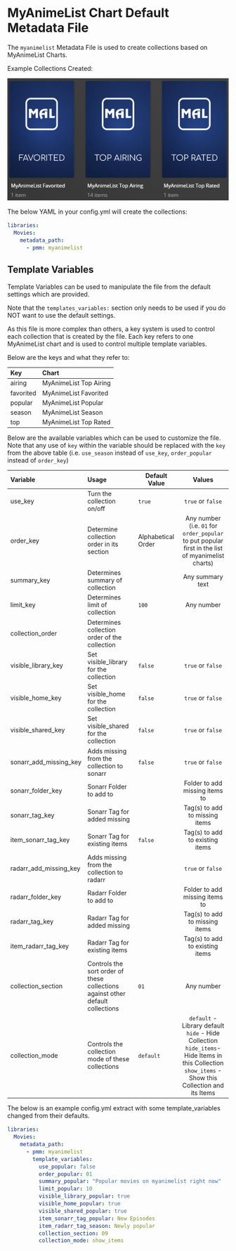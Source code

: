 # MyAnimeList Chart Default Metadata File

The `myanimelist` Metadata File is used to create collections based on MyAnimeList Charts.

Example Collections Created:

![](../images/myanimelist.png)

The below YAML in your config.yml will create the collections:
```yaml
libraries:
  Movies:
    metadata_path:
      - pmm: myanimelist
```


## Template Variables
Template Variables can be used to manipulate the file from the default settings which are provided. 

Note that the `templates_variables:` section only needs to be used if you do NOT want to use the default settings.

As this file is more complex than others, a key system is used to control each collection that is created by the file. Each key refers to one MyAnimeList chart and is used to control multiple template variables.

Below are the keys and what they refer to:

| Key       | Chart                  |
|:----------|:-----------------------|
| airing    | MyAnimeList Top Airing |
| favorited | MyAnimeList Favorited  |
| popular   | MyAnimeList Popular    |
| season    | MyAnimeList Season     |
| top       | MyAnimeList Top Rated  |



Below are the available variables which can be used to customize the file. Note that any use of `key` within the variable should be replaced with the `key` from the above table (i.e. `use_season` instead of `use_key`, `order_popular` instead of `order_key`)


| Variable               | Usage                                                                          | Default Value      |                                                                             Values                                                                             |
|:-----------------------|:-------------------------------------------------------------------------------|--------------------|:--------------------------------------------------------------------------------------------------------------------------------------------------------------:|
| use_key                | Turn the collection on/off                                                     | `true`             |                                                                       `true` or `false`                                                                        |
| order_key              | Determine collection order in its section                                      | Alphabetical Order |                               Any number (i.e. `01` for `order_popular` to put popular first in the list of myanimelist charts)                                |
| summary_key            | Determines summary of collection                                               |                    |                                                                        Any summary text                                                                        |
| limit_key              | Determines limit of collection                                                 | `100`              |                                                                           Any number                                                                           |
| collection_order   | Determines collection order of the collection                                  |                    |                                                                                                                                                                |
| visible_library_key    | Set visible_library for the collection                                         | `false`            |                                                                       `true` or `false`                                                                        |
| visible_home_key       | Set visible_home for the collection                                            | `false`            |                                                                       `true` or `false`                                                                        |
| visible_shared_key     | Set visible_shared for the collection                                          | `false`            |                                                                       `true` or `false`                                                                        |
| sonarr_add_missing_key | Adds missing from the collection to sonarr                                     | `false`            |                                                                       `true` or `false`                                                                        |
| sonarr_folder_key      | Sonarr Folder to add to                                                        |                    |                                                                 Folder to add missing items to                                                                 |
| sonarr_tag_key         | Sonarr Tag for added missing                                                   |                    |                                                                 Tag(s) to add to missing items                                                                 |
| item_sonarr_tag_key    | Sonarr Tag for existing items                                                  | `false`            |                                                                Tag(s) to add to existing items                                                                 |
| radarr_add_missing_key | Adds missing from the collection to radarr                                     |                    |                                                                       `true` or `false`                                                                        |
| radarr_folder_key      | Radarr Folder to add to                                                        |                    |                                                                 Folder to add missing items to                                                                 |
| radarr_tag_key         | Radarr Tag for added missing                                                   |                    |                                                                 Tag(s) to add to missing items                                                                 |
| item_radarr_tag_key    | Radarr Tag for existing items                                                  |                    |                                                                Tag(s) to add to existing items                                                                 |
| collection_section     | Controls the sort order of these collections against other default collections | `01`               |                                                                           Any number                                                                           |
| collection_mode        | Controls the collection mode of these collections                              | `default`          | `default` - Library default<br/>`hide` - Hide Collection<br/>`hide_items`- Hide Items in this Collection<br/>`show_items` - Show this Collection and its Items |

The below is an example config.yml extract with some template_variables changed from their defaults.

```yaml
libraries:
  Movies:
    metadata_path:
      - pmm: myanimelist
        template_variables:
          use_popular: false
          order_popular: 01
          summary_popular: "Popular movies on myanimelist right now"
          limit_popular: 10
          visible_library_popular: true
          visible_home_popular: true
          visible_shared_popular: true
          item_sonarr_tag_popular: New Episodes
          item_radarr_tag_season: Newly popular
          collection_section: 09
          collection_mode: show_items
```
